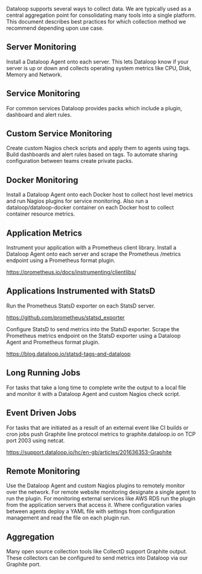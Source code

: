 Dataloop supports several ways to collect data. We are typically used as a central aggregation point for consolidating many tools into a single platform. This document describes best practices for which collection method we recommend depending upon use case.

 

## Server Monitoring

Install a Dataloop Agent onto each server. This lets Dataloop know if your server is up or down and collects operating system metrics like CPU, Disk, Memory and Network.

 

## Service Monitoring

For common services Dataloop provides packs which include a plugin, dashboard and alert rules. 

 

## Custom Service Monitoring

Create custom Nagios check scripts and apply them to agents using tags. Build dashboards and alert rules based on tags. To automate sharing configuration between teams create private packs.

 

## Docker Monitoring

Install a Dataloop Agent onto each Docker host to collect host level metrics and run Nagios plugins for service monitoring. Also run a dataloop/dataloop-docker container on each Docker host to collect container resource metrics.

 

## Application Metrics

Instrument your application with a Prometheus client library. Install a Dataloop Agent onto each server and scrape the Prometheus /metrics endpoint using a Prometheus format plugin.

https://prometheus.io/docs/instrumenting/clientlibs/

 

## Applications Instrumented with StatsD

Run the Prometheus StatsD exporter on each StatsD server.

https://github.com/prometheus/statsd_exporter

Configure StatsD to send metrics into the StatsD exporter. Scrape the Prometheus metrics endpoint on the StatsD exporter using a Dataloop Agent and Prometheus format plugin.

https://blog.dataloop.io/statsd-tags-and-dataloop

 

## Long Running Jobs

For tasks that take a long time to complete write the output to a local file and monitor it with a Dataloop Agent and custom Nagios check script.

 

## Event Driven Jobs

For tasks that are initiated as a result of an external event like CI builds or cron jobs push Graphite line protocol metrics to graphite.dataloop.io on TCP port 2003 using netcat.

https://support.dataloop.io/hc/en-gb/articles/201636353-Graphite

 

## Remote Monitoring

Use the Dataloop Agent and custom Nagios plugins to remotely monitor over the network. For remote website monitoring designate a single agent to run the plugin. For monitoring external services like AWS RDS run the plugin from the application servers that access it. Where configuration varies between agents deploy a YAML file with settings from configuration management and read the file on each plugin run.

 

## Aggregation

Many open source collection tools like CollectD support Graphite output. These collectors can be configured to send metrics into Dataloop via our Graphite port.
